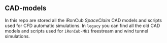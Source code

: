 ## CAD-models

In this repo are stored all the iRonCub _SpaceClaim_ CAD models and scripts used for CFD automatic simulations.
In `legacy` you can find all the old CAD models and scripts used for `iRonCub-Mk1` freestream and wind tunnel simulations.